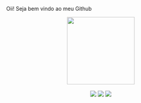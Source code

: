 <div>
  <p>Oii! Seja bem vindo ao meu Github</p>

<div align="center">
  <a href="https://github.com/JoaoHenriquelm">
  <img height="180em" align="center" src="https://github-readme-stats.vercel.app/api/top-langs/?username=JoaoHenriquelm&layout=compact&langs_count=6&theme=tokyonight"/> 
</div>
  
  <br>
  
<div align="center">
  <a href="" target="_blank"><img src="https://img.shields.io/badge/Discord-7289DA?style=for-the-badge&logo=discord&logoColor=white" target="_blank"></a> 
  <a href="kuckkas@gmail.com"><img src="https://img.shields.io/badge/-Gmail-%23333?style=for-the-badge&logo=gmail&logoColor=white" target="_blank"></a>
  <a href="" target="_blank"><img src="https://img.shields.io/badge/-LinkedIn-%230077B5?style=for-the-badge&logo=linkedin&logoColor=white" target="_blank"></a>
</div>
  


